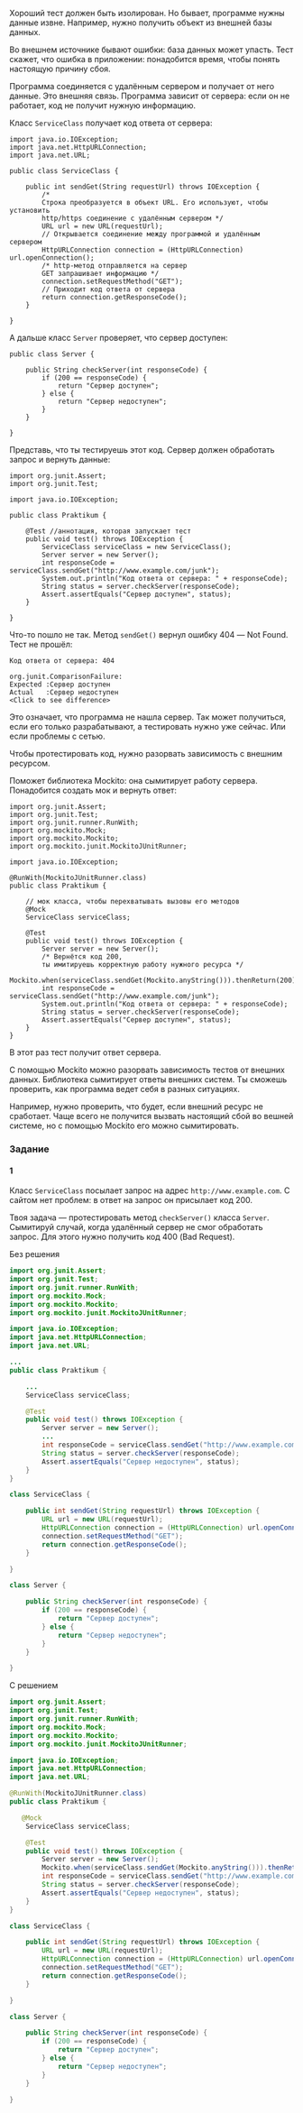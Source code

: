 Хороший тест должен быть изолирован. Но бывает, программе нужны данные извне. Например, нужно получить объект из внешней базы данных.

Во внешнем источнике бывают ошибки: база данных может упасть. Тест скажет, что ошибка в приложении: понадобится время, чтобы понять настоящую причину сбоя.

Программа соединяется с удалённым сервером и получает от него данные. Это внешняя связь. Программа зависит от сервера: если он не работает, код не получит нужную информацию.

Класс `ServiceClass` получает код ответа от сервера:



```
import java.io.IOException;
import java.net.HttpURLConnection;
import java.net.URL;

public class ServiceClass {

    public int sendGet(String requestUrl) throws IOException {
        /*
        Строка преобразуется в объект URL. Его используют, чтобы установить
        http/https соединение с удалённым сервером */
        URL url = new URL(requestUrl);
        // Открывается соединение между программой и удалённым сервером
        HttpURLConnection connection = (HttpURLConnection) url.openConnection();
        /* http-метод отправляется на сервер
        GET запрашивает информацию */
        connection.setRequestMethod("GET");
        // Приходит код ответа от сервера
        return connection.getResponseCode();
    }

} 
```

А дальше класс `Server` проверяет, что сервер доступен:



```
public class Server {

    public String checkServer(int responseCode) {
        if (200 == responseCode) {
            return "Сервер доступен";
        } else {
            return "Сервер недоступен";
        }
    }

} 
```

Представь, что ты тестируешь этот код. Сервер должен обработать запрос и вернуть данные:



```
import org.junit.Assert;
import org.junit.Test;

import java.io.IOException;

public class Praktikum {

    @Test //аннотация, которая запускает тест
    public void test() throws IOException {
        ServiceClass serviceClass = new ServiceClass();
        Server server = new Server();
        int responseCode = serviceClass.sendGet("http://www.example.com/junk");
        System.out.println("Код ответа от сервера: " + responseCode);
        String status = server.checkServer(responseCode);
        Assert.assertEquals("Сервер доступен", status);
    }

} 
```

Что-то пошло не так. Метод `sendGet()` вернул ошибку 404 — Not Found. Тест не прошёл:



```
Код ответа от сервера: 404

org.junit.ComparisonFailure: 
Expected :Сервер доступен
Actual   :Сервер недоступен
<Click to see difference>
```

Это означает, что программа не нашла сервер. Так может получиться, если его только разрабатывают, а тестировать нужно уже сейчас. Или если проблемы с сетью.

Чтобы протестировать код, нужно разорвать зависимость с внешним ресурсом.

Поможет библиотека Mockito: она сымитирует работу сервера. Понадобится создать мок и вернуть ответ:



```
import org.junit.Assert;
import org.junit.Test;
import org.junit.runner.RunWith;
import org.mockito.Mock;
import org.mockito.Mockito;
import org.mockito.junit.MockitoJUnitRunner;

import java.io.IOException;

@RunWith(MockitoJUnitRunner.class)
public class Praktikum {

    // мок класса, чтобы перехватывать вызовы его методов
    @Mock
    ServiceClass serviceClass;

    @Test
    public void test() throws IOException {
        Server server = new Server();
        /* Вернётся код 200,
        ты имитируешь корректную работу нужного ресурса */
        Mockito.when(serviceClass.sendGet(Mockito.anyString())).thenReturn(200);
        int responseCode = serviceClass.sendGet("http://www.example.com/junk");
        System.out.println("Код ответа от сервера: " + responseCode);
        String status = server.checkServer(responseCode);
        Assert.assertEquals("Сервер доступен", status);
    }
} 
```

В этот раз тест получит ответ сервера.

С помощью Mockito можно разорвать зависимость тестов от внешних данных. Библиотека сымитирует ответы внешних систем. Ты сможешь проверить, как программа ведет себя в разных ситуациях.

Например, нужно проверить, что будет, если внешний ресурс не сработает. Чаще всего не получится вызвать настоящий сбой во вешней системе, но с помощью Mockito его можно сымитировать.


### Задание 

#### 1

Класс `ServiceClass` посылает запрос на адрес `http://www.example.com`. С сайтом нет проблем: в ответ на запрос он присылает код 200.

Твоя задача — протестировать метод `checkServer()` класса `Server`. Сымитируй случай, когда удалённый сервер не смог обработать запрос. Для этого нужно получить код 400 (Bad Request).

Без решения
```java
import org.junit.Assert;
import org.junit.Test;
import org.junit.runner.RunWith;
import org.mockito.Mock;
import org.mockito.Mockito;
import org.mockito.junit.MockitoJUnitRunner;

import java.io.IOException;
import java.net.HttpURLConnection;
import java.net.URL;

...
public class Praktikum {

    ...
    ServiceClass serviceClass;

    @Test
    public void test() throws IOException {
        Server server = new Server();
        ...
        int responseCode = serviceClass.sendGet("http://www.example.com");
        String status = server.checkServer(responseCode);
        Assert.assertEquals("Сервер недоступен", status);
    }
}

class ServiceClass {

    public int sendGet(String requestUrl) throws IOException {        
        URL url = new URL(requestUrl);
        HttpURLConnection connection = (HttpURLConnection) url.openConnection();
        connection.setRequestMethod("GET");
        return connection.getResponseCode();
    }

}

class Server {

    public String checkServer(int responseCode) {
        if (200 == responseCode) {
            return "Сервер доступен";
        } else {
            return "Сервер недоступен";
        }
    }

}
```

С решением
```java
import org.junit.Assert;
import org.junit.Test;
import org.junit.runner.RunWith;
import org.mockito.Mock;
import org.mockito.Mockito;
import org.mockito.junit.MockitoJUnitRunner;

import java.io.IOException;
import java.net.HttpURLConnection;
import java.net.URL;

@RunWith(MockitoJUnitRunner.class)
public class Praktikum {

   @Mock
    ServiceClass serviceClass;

    @Test
    public void test() throws IOException {
        Server server = new Server();
        Mockito.when(serviceClass.sendGet(Mockito.anyString())).thenReturn(400);     
        int responseCode = serviceClass.sendGet("http://www.example.com");
        String status = server.checkServer(responseCode);
        Assert.assertEquals("Сервер недоступен", status);
    }
}

class ServiceClass {

    public int sendGet(String requestUrl) throws IOException {        
        URL url = new URL(requestUrl);
        HttpURLConnection connection = (HttpURLConnection) url.openConnection();
        connection.setRequestMethod("GET");
        return connection.getResponseCode();
    }

}

class Server {

    public String checkServer(int responseCode) {
        if (200 == responseCode) {
            return "Сервер доступен";
        } else {
            return "Сервер недоступен";
        }
    }

}
```